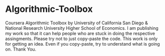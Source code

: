 # Algorithmic-Toolbox
Coursera Algorithmic Toolbox by University of California San Diego & National Research University Higher School of Economics.
I am publishing my work so that it can help people who are stuck in doing the respective assingments.
Please try not to just copy-paste the code.
This work is only for getting an idea. Even if you copy-paste, try to understand what is going on.
Thank You.
